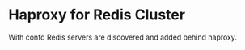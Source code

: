 Haproxy for Redis Cluster
=========================
With confd Redis servers are discovered and added behind haproxy.
